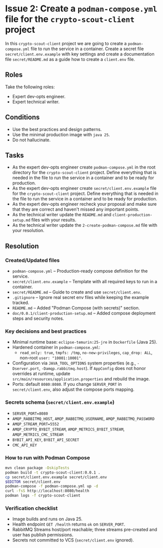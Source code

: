 # Issue 2: Create a `podman-compose.yml` file for the `crypto-scout-client` project

In this `crypto-scout-client` project we are going to create a `podman-compose.yml` file to run the service in a
container. Create a secret file `secret/client.env.example` with key settings and create a documentation file
`secret/README.md` as a guide how to create a `client.env` file.

## Roles

Take the following roles:

- Expert dev-opts engineer.
- Expert technical writer.

## Conditions

- Use the best practices and design patterns.
- Use the minimal production image with `java 25`.
- Do not hallucinate.

## Tasks

- As the expert dev-opts engineer create `podman-compose.yml` in the root directory for the `crypto-scout-client`
  project. Define everything that is needed in the file to run the service in a container and to be ready for production.
- As the expert dev-opts engineer create `secret/client.env.example` file for the `crypto-scout-client` project. 
  Define everything that is needed in the file to run the service in a container and to be ready for production.
- As the expert dev-opts engineer recheck your proposal and make sure that they are correct and haven't missed any
  important points.
- As the technical writer update the `README.md` and `client-production-setup.md` files with your results.
- As the technical writer update the `2-create-podman-compose.md` file with your resolution.

## Resolution

### Created/Updated files

- `podman-compose.yml` – Production-ready compose definition for the service.
- `secret/client.env.example` – Template with all required keys to run in a container.
- `secret/README.md` – Guide to create and use `secret/client.env`.
- `.gitignore` – Ignore real secret env files while keeping the example tracked.
- `README.md` – Added "Podman Compose (with secrets)" section.
- `doc/0.0.1/client-production-setup.md` – Added compose deployment steps and security notes.

### Key decisions and best practices

- Minimal runtime base: `eclipse-temurin:25-jre` in `Dockerfile` (Java 25).
- Hardened container in `podman-compose.yml`:
    - `read_only: true`, `tmpfs: /tmp`, `no-new-privileges`, `cap_drop: ALL`, non-root `user: "10001:10001"`.
- Configuration via `JAVA_TOOL_OPTIONS` system properties (e.g., `-Dserver.port`, `-Damqp.rabbitmq.host`). If
  `AppConfig` does not honor overrides at runtime, update `src/main/resources/application.properties` and rebuild the
  image.
- Ports: default `8080:8080`. If you change `SERVER_PORT` in `secret/client.env`, also adjust the compose ports mapping.

### Secrets schema (`secret/client.env.example`)

- `SERVER_PORT=8080`
- `AMQP_RABBITMQ_HOST`, `AMQP_RABBITMQ_USERNAME`, `AMQP_RABBITMQ_PASSWORD`
- `AMQP_STREAM_PORT=5552`
- `AMQP_CRYPTO_BYBIT_STREAM`, `AMQP_METRICS_BYBIT_STREAM`, `AMQP_METRICS_CMC_STREAM`
- `BYBIT_API_KEY`, `BYBIT_API_SECRET`
- `CMC_API_KEY`

### How to run with Podman Compose

```bash
mvn clean package -DskipTests
podman build -t crypto-scout-client:0.0.1 .
cp secret/client.env.example secret/client.env
$EDITOR secret/client.env
podman-compose -f podman-compose.yml up -d
curl -fsS http://localhost:8080/health
podman logs -f crypto-scout-client
```

### Verification checklist

- Image builds and runs on Java 25.
- Health endpoint `GET /health` returns `ok` on `SERVER_PORT`.
- RabbitMQ Streams host/port reachable; three streams pre-created and user has publish permissions.
- Secrets not committed to VCS (`secret/client.env` ignored).